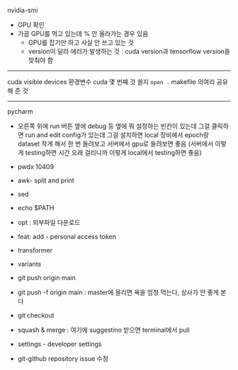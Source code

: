 nvidia-smi
- GPU 확인
- 가끔 GPU를 먹고 있는데 % 안 올라가는 경우 있음
  - GPU를 잡기만 하고 사실 안 쓰고 있는 것
  - version이 달라 에러가 발생하는 것 : cuda version과 tensorflow version을 맞춰야 함

---
cuda visible devices 환경변수
cuda 몇 번째 것 쓸지 `open .`
makefile 의여리 공유해 준 것

---

pycharm
- 오른쪽 위에 run 버튼 옆에 debug 등 옆에 뭐 설정하는 빈칸이 있는데 그걸 클릭하면 run and edit config가 있는데 그걸 설치하면 local 장비에서 epoch랑 dataset 작게 해서 한 번 돌려보고 서버에서 gpu로 들려보면 좋음 (서버에서 이렇게 testing하면 시간 오래 걸리니까 이렇게 local에서 testing하면 좋음)

- pwdx 10409

- awk- split and print
- sed
- echo $PATH
- opt : 외부파일 다운로드

- feat: add - personal access token

- transformer
- variants

- git push origin main
- git push -f origin main : master에 올리면 욕을 엄청 먹는다, 상사가 안 좋게 본다
- git checkout
- squash & merge : 여기에 suggestino 받으면 terminal에서 pull

- settings - developer settings

- git-github repository issue 수정




